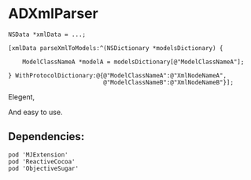 # ADXmlParser

    NSData *xmlData = ...;
    
    [xmlData parseXmlToModels:^(NSDictionary *modelsDictionary) {

        ModelClassNameA *modelA = modelsDictionary[@"ModelClassNameA"];
        
    } WithProtocolDictionary:@{@"ModelClassNameA":@"XmlNodeNameA",
                               @"ModelClassNameB":@"XmlNodeNameB"}];


Elegent,

And easy to use.


## Dependencies: 

    pod 'MJExtension'
    pod 'ReactiveCocoa'
    pod 'ObjectiveSugar'
